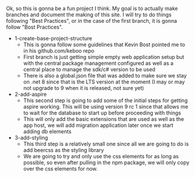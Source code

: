 Ok, so this is gonna be a fun project I think. My goal is to actually make branches and document the making of this site.
I will try to do things following "Best Practices", or in the case of the first branch, it is gonna follow "Bost Practices".
- 1-create-base-project-structure
  - This is gonna follow some guidelines that Kevin Bost pointed me to in his github.com/keboo repo
  - First branch is just getting simple empty web application setup but with the central package management configured as well as a central place to manage the sdk/c# version to be used
  - There is also a global.json file that was added to make sure we stay on .net 8 since that is the LTS version at the moment (I may or may not upgrade to 9 when it is released, not sure yet)
- 2-add-aspire
  - This second step is going to add some of the initial steps for getting aspire working. This will be using version 9 rc 1 since that allows me to wait for the database to start up before proceeding with things
  - This will only add the basic extensions that are used as well as the app host, we will add migration application later once we start adding db elements
- 3-add-styling
  - This third step is a relatively small one since all we are going to do is add beercss as the styling library
  - We are going to try and only use the css elements for as long as possible, so even after pulling in the npm package, we will only copy over the css elements for now.